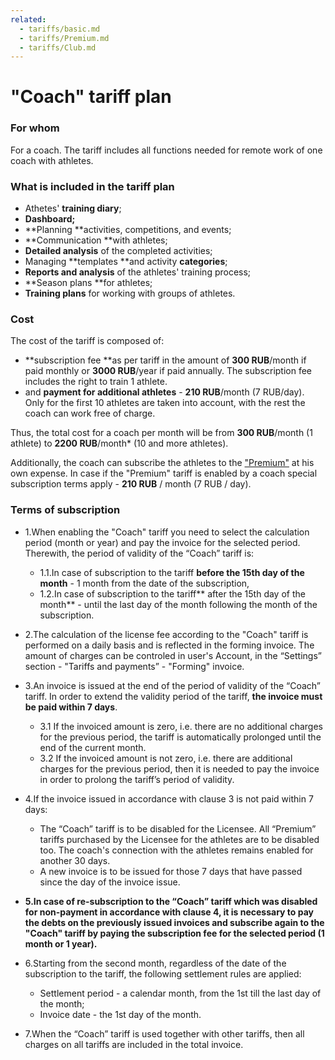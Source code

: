 ```yaml
---
related:
  - tariffs/basic.md
  - tariffs/Premium.md
  - tariffs/Club.md
---
```


# "Coach" tariff plan

### For whom

For a coach. The tariff includes all functions needed for remote work of one coach with athletes.

### What is included in the tariff plan

* Athetes' **training diary**;
* **Dashboard;**
* **Planning **activities, competitions, and events;
* **Communication **with athletes;
* **Detailed analysis** of the completed activities;
* Managing **templates **and activity **categories**;
* **Reports and analysis** of the athletes' training process;
* **Season plans **for athletes;
* **Training plans** for working with groups of athletes.

### Cost

The cost of the tariff is composed of:

* **subscription fee **as per tariff in the amount of **300 RUB**/month if paid monthly or **3000 RUB**/year if paid annually. The subscription fee includes the right to train 1 athlete.
* and **payment for additional athletes** - **210 RUB**/month \(7 RUB/day\). Only for the first 10 athletes are taken into account, with the rest the coach can work free of charge.

Thus, the total cost for a coach per month will be from **300 RUB**/month \(1 athlete\) to **2200 RUB**/month\* \(10 and more athletes\).

Additionally, the coach can subscribe the athletes to the ["Premium"](/tariffs/premium.md) at his own expense. In case if the "Premium" tariff is enabled by a coach special subscription terms apply - **210 RUB** / month \(7 RUB / day\).

### Terms of subscription

* 1.When enabling the "Coach" tariff you need to select the calculation period \(month or year\) and pay the invoice for the selected period. Therewith, the period of validity of the “Coach” tariff is:

  * 1.1.In case of subscription to the tariff **before the 15th day of the month** - 1 month from the date of the subscription,
  * 1.2.In case of subscription to the tariff** after the 15th day of the month** - until the last day of the month following the month of the subscription.

* 2.The calculation of the license fee according to the "Coach" tariff is performed on a daily basis and is reflected in the forming invoice. The amount of charges can be controled in user's Account, in the “Settings” section - "Tariffs and payments” - "Forming" invoice.

* 3.An invoice is issued at the end of the period of validity of the “Coach” tariff.  In order to extend the validity period of the tariff, **the invoice must be paid within 7 days**.

  * 3.1 If the invoiced amount is zero, i.е. there are no additional charges for the previous period, the tariff is automatically prolonged until the end of the current month.
  * 3.2 If the invoiced amount is not zero, i.e. there are additional charges for the previous period, then it is needed to pay the invoice in order to prolong the tariff’s period of validity.

* 4.If the invoice issued in accordance with clause 3 is not paid within 7 days:

  * The “Coach” tariff is to be disabled for the Licensee. All “Premium” tariffs purchased by the Licensee for the athletes are to be disabled too. The coach's connection with the athletes remains enabled for another 30 days.
  * A new invoice is to be issued for those 7 days that have passed since the day of the invoice issue.

* **5.In case of re-subscription to the “Coach” tariff which was disabled for non-payment in accordance with clause 4, it is necessary to pay the debts on the previously issued invoices and subscribe again to the "Coach" tariff by paying the subscription fee for the selected period \(1 month or 1 year\).**

* 6.Starting from the second month, regardless of the date of the subscription to the tariff, the following settlement rules are applied:

  * Settlement period - a calendar month, from the 1st till the last day of the month;
  * Invoice date - the 1st day of the month.

* 7.When the “Coach” tariff is used together with other tariffs, then all charges on all tariffs are included in the total invoice.



